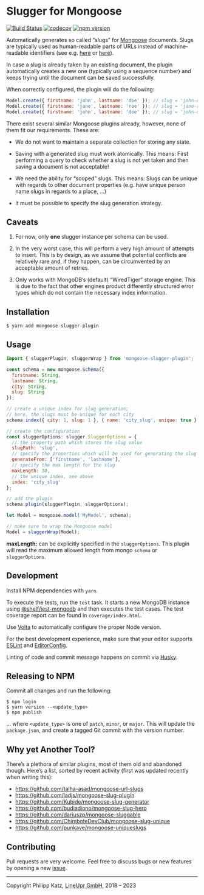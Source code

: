 # Slugger for Mongoose

[![Build Status](https://img.shields.io/endpoint.svg?url=https%3A%2F%2Factions-badge.atrox.dev%2Fqqilihq%2Fmongoose-slugger%2Fbadge%3Fref%3Dmaster&style=flat)](https://actions-badge.atrox.dev/qqilihq/mongoose-slugger/goto?ref=master)
[![codecov](https://codecov.io/gh/qqilihq/mongoose-slugger/branch/master/graph/badge.svg)](https://codecov.io/gh/qqilihq/mongoose-slugger)
[![npm version](https://badge.fury.io/js/mongoose-slugger-plugin.svg)](https://badge.fury.io/js/mongoose-slugger-plugin)

Automatically generates so called “slugs” for [Mongoose](http://mongoosejs.com) documents. Slugs are typically used as human-readable parts of URLs instead of machine-readable identifiers (see e.g. [here](https://stackoverflow.com/questions/427102/what-is-a-slug-in-django) or [here](https://stackoverflow.com/questions/19335215/what-is-a-slug)).

In case a slug is already taken by an existing document, the plugin automatically creates a new one (typically using a sequence number) and keeps trying until the document can be saved successfully.

When correctly configured, the plugin will do the following:

```javascript
Model.create({ firstname: 'john', lastname: 'doe' }); // slug = 'john-doe'
Model.create({ firstname: 'jane', lastname: 'roe' }); // slug = 'jane-roe'
Model.create({ firstname: 'john', lastname: 'doe' }); // slug = 'john-doe-2'
```

There exist several similar Mongoose plugins already, however, none of them fit our requirements. These are:

* We do not want to maintain a separate collection for storing any state.

* Saving with a generated slug must work atomically. This means: First performing a query to check whether a slug is not yet taken and then saving a document is not acceptable!

* We need the ability for “scoped” slugs. This means: Slugs can be unique with regards to other document properties (e.g. have unique person name slugs in regards to a place, …)

* It must be possible to specify the slug generation strategy.

## Caveats

1. For now, only **one** slugger instance per schema can be used.

2. In the very worst case, this will perform a very high amount of attempts to insert. This is by design, as we assume that potential conflicts are relatively rare and, if they happen, can be circumvented by an acceptable amount of retries.

3. Only works with MongoDB’s (default) “WiredTiger” storage engine. This is due to the fact that other engines product differently structured error types which do not contain the necessary index information.

## Installation

```shell
$ yarn add mongoose-slugger-plugin
```

## Usage

```javascript
import { sluggerPlugin, sluggerWrap } from 'mongoose-slugger-plugin';

const schema = new mongoose.Schema({
  firstname: String,
  lastname: String,
  city: String,
  slug: String
});

// create a unique index for slug generation;
// here, the slugs must be unique for each city
schema.index({ city: 1, slug: 1 }, { name: 'city_slug', unique: true });

// create the configuration
const sluggerOptions: slugger.SluggerOptions = {
  // the property path which stores the slug value
  slugPath: 'slug',
  // specify the properties which will be used for generating the slug
  generateFrom: ['firstname', 'lastname'],
  // specify the max length for the slug
  maxLength: 30,
  // the unique index, see above
  index: 'city_slug'
};

// add the plugin
schema.plugin(sluggerPlugin, sluggerOptions);

let Model = mongoose.model('MyModel', schema);

// make sure to wrap the Mongoose model
Model = sluggerWrap(Model);
```

**maxLength:** can be explicitly specified in the `sluggerOptions`. This plugin will read the maximum allowed length from mongo `schema` or `sluggerOptions`.

## Development

Install NPM dependencies with `yarn`.

To execute the tests, run the `test` task. It starts a new MongoDB instance using [@shelf/jest-mongodb](https://github.com/shelfio/jest-mongodb) and then executes the test cases. The test coverage report can be found in `coverage/index.html`.

Use [Volta](https://volta.sh) to automatically configure the proper Node version.

For the best development experience, make sure that your editor supports [ESLint](https://eslint.org/docs/user-guide/integrations) and [EditorConfig](http://editorconfig.org).

Linting of code and commit message happens on commit via [Husky](https://github.com/typicode/husky).

## Releasing to NPM

Commit all changes and run the following:

```shell
$ npm login
$ yarn version --<update_type>
$ npm publish
```

… where `<update_type>` is one of `patch`, `minor`, or `major`. This will update the `package.json`, and create a tagged Git commit with the version number.


## Why yet Another Tool?

There’s a plethora of similar plugins, most of them old and abandoned though. Here’s a list, sorted by recent activity (first was updated recently when writing this):

* https://github.com/talha-asad/mongoose-url-slugs
* https://github.com/ladjs/mongoose-slug-plugin
* https://github.com/Kubide/mongoose-slug-generator
* https://github.com/budiadiono/mongoose-slug-hero
* https://github.com/dariuszp/mongoose-sluggable
* https://github.com/ChimboteDevClub/mongoose-slug-unique
* https://github.com/punkave/mongoose-uniqueslugs



## Contributing

Pull requests are very welcome. Feel free to discuss bugs or new features by opening a new [issue](https://github.com/qqilihq/mongoose-slugger/issues).

- - -

Copyright Philipp Katz, [LineUpr GmbH](http://lineupr.com), 2018 – 2023
